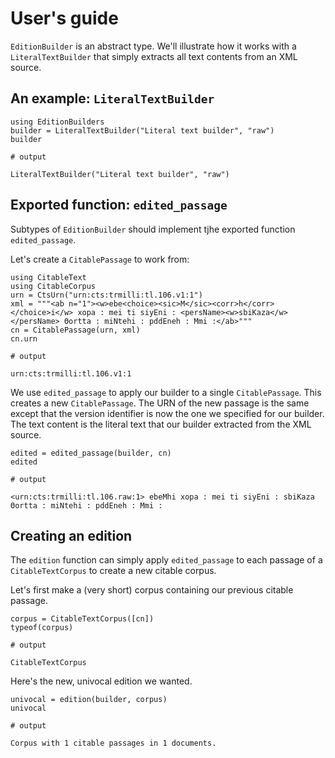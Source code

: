 # User's guide

`EditionBuilder` is an abstract type. We'll illustrate how it works with a `LiteralTextBuilder` that simply extracts all text contents from an XML source.

## An example: `LiteralTextBuilder`


```jldoctest edbuild
using EditionBuilders
builder = LiteralTextBuilder("Literal text builder", "raw")
builder

# output

LiteralTextBuilder("Literal text builder", "raw")
```


## Exported function: `edited_passage`

Subtypes of `EditionBuilder` should implement tjhe exported function `edited_passage`.




Let's create a `CitablePassage` to work from:

```jldoctest edbuild
using CitableText
using CitableCorpus
urn = CtsUrn("urn:cts:trmilli:tl.106.v1:1")
xml = """<ab n="1"><w>ebe<choice><sic>M</sic><corr>h</corr></choice>i</w> xopa : mei ti siyEni : <persName><w>sbiKaza</w></persName> Θortta : miNtehi : pddEneh : Mmi :</ab>"""
cn = CitablePassage(urn, xml)
cn.urn

# output

urn:cts:trmilli:tl.106.v1:1
```

We use `edited_passage` to apply our builder to a single `CitablePassage`. This creates a new `CitablePassage`.  The URN of the new passage is the same except that the version identifier is now the one we specified for our builder.  The text content is the literal text that our builder extracted from the XML source.

```jldoctest edbuild
edited = edited_passage(builder, cn)
edited

# output

<urn:cts:trmilli:tl.106.raw:1> ebeMhi xopa : mei ti siyEni : sbiKaza Θortta : miNtehi : pddEneh : Mmi :
```


## Creating an edition

The `edition` function can simply apply `edited_passage` to each passage of a `CitableTextCorpus` to create a new citable corpus.

Let's first make a (very short) corpus containing our previous citable passage.

```jldoctest edbuild
corpus = CitableTextCorpus([cn])
typeof(corpus)

# output

CitableTextCorpus
```

Here's the new, univocal edition we wanted.

```jldoctest edbuild
univocal = edition(builder, corpus)
univocal

# output

Corpus with 1 citable passages in 1 documents.
```
